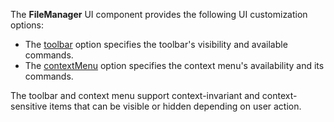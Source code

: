 The **FileManager** UI component provides the following UI customization options:

* The [toolbar](/Documentation/ApiReference/UI_Widgets/dxFileManager/Configuration/toolbar) option specifies the toolbar's visibility and available commands.
* The [contextMenu](/Documentation/ApiReference/UI_Widgets/dxFileManager/Configuration/contextMenu) option specifies the context menu's availability and its commands.

The toolbar and context menu support context-invariant and context-sensitive items that can be visible or hidden depending on user action.